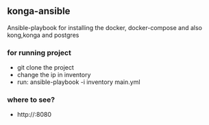 ## konga-ansible
Ansible-playbook for installing the docker, docker-compose and also kong,konga and postgres

### for running project
  - git clone the project
  - change the ip in inventory
  - run: ansible-playbook -i inventory main.yml
### where to see?
  - http://<IP>:8080
